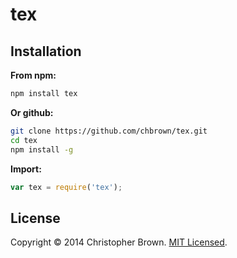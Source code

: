 # tex

## Installation

**From npm:**

```sh
npm install tex
```

**Or github:**

```sh
git clone https://github.com/chbrown/tex.git
cd tex
npm install -g
```

**Import:**

```js
var tex = require('tex');
```


## License

Copyright © 2014 Christopher Brown. [MIT Licensed](LICENSE).
